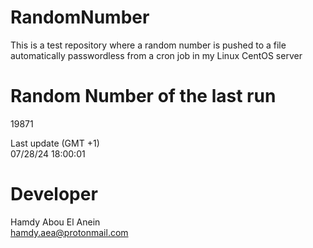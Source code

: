 # RandomNumber    
This is a test repository where a random number is pushed to a file automatically passwordless from a cron job in my Linux CentOS server    
# Random Number of the last run   
19871
      
Last update (GMT +1)    
07/28/24 18:00:01
# Developer    
Hamdy Abou El Anein   
hamdy.aea@protonmail.com
